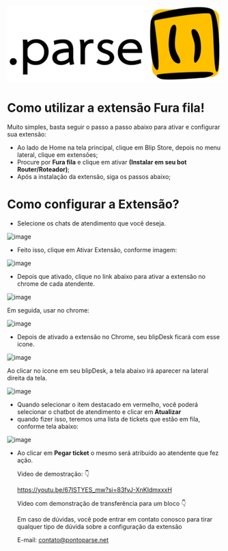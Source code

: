 ![N|Solid](https://raw.githubusercontent.com/Wilkor/img-clonebots/main/logoParseHorizontal.jpeg)


# Como utilizar a extensão Fura fila!

Muito simples, basta seguir o passo a passo abaixo para ativar e configurar sua extensão:

 - Ao lado de Home na tela principal, clique em Blip Store, depois no menu lateral, clique em extensões;
 - Procure por **Fura fila** e clique em ativar **(Instalar em seu bot Router/Roteador)**;
 - Após a instalação da extensão, siga os passos abaixo;


# Como configurar a Extensão?

  - Selecione os chats de atendimento que você deseja.
  
  ![image](https://github.com/Wilkor/doc-plugin-fura-fila/assets/34819624/9b196132-5a65-4453-b755-cbb68b3fe9c0)


  - Feito isso, clique em Ativar Extensão, conforme imagem:

![image](https://user-images.githubusercontent.com/34819624/209581856-ee879488-a899-4483-a495-233fd5950d52.png)

  - Depois que ativado, clique no link abaixo para ativar a extensão no chrome de cada atendente.
  
![image](https://github.com/Wilkor/doc-plugin-fura-fila/assets/34819624/e08157d9-bfa6-4b3e-8eeb-ae4eeb772e9c)


   
   Em seguida, usar no chrome:
   
   ![image](https://user-images.githubusercontent.com/34819624/208984825-6bb8e412-70f9-4d92-852b-90510b0ba778.png)


  - Depois de ativado a extensão no Chrome, seu blipDesk ficará com esse icone.
  
  ![image](https://user-images.githubusercontent.com/34819624/208979059-2e8abae9-c1ae-4d9b-ba2c-4dfea2de5df2.png)

  Ao clicar no icone em seu blipDesk, a tela abaixo irá aparecer na lateral direita da tela.
  
 ![image](https://github.com/Wilkor/doc-plugin-fura-fila/assets/34819624/97a9a1b2-78f6-49ba-8ff0-28b4251f5ac3)


 - Quando selecionar o item destacado em vermelho, você poderá selecionar o chatbot de atendimento e clicar em **Atualizar**
 - quando fizer isso, teremos uma lista de tickets que estão em fila, conforme tela abaixo:

![image](https://github.com/Wilkor/doc-plugin-fura-fila/assets/34819624/82037e82-55d8-41fc-a3a8-11ad5ed011ce)

- Ao clicar em **Pegar ticket** o mesmo será atribuido ao atendente que fez ação.

  
  Video de demostração: :point_down:
  
  https://youtu.be/67ISTYES_mw?si=83fvJ-XnKIdmxxxH
  
   Video com demonstração de transferência para um bloco :point_down:

 
  Em caso de dúvidas, você pode entrar em contato conosco para tirar qualquer tipo de dúvida sobre a configuração da extensão
 
  E-mail: contato@pontoparse.net
